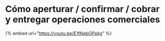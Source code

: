# Cómo aperturar / confirmar / cobrar y entregar operaciones comerciales

{% embed url="https://youtu.be/E1fNqbOPekg" %}

